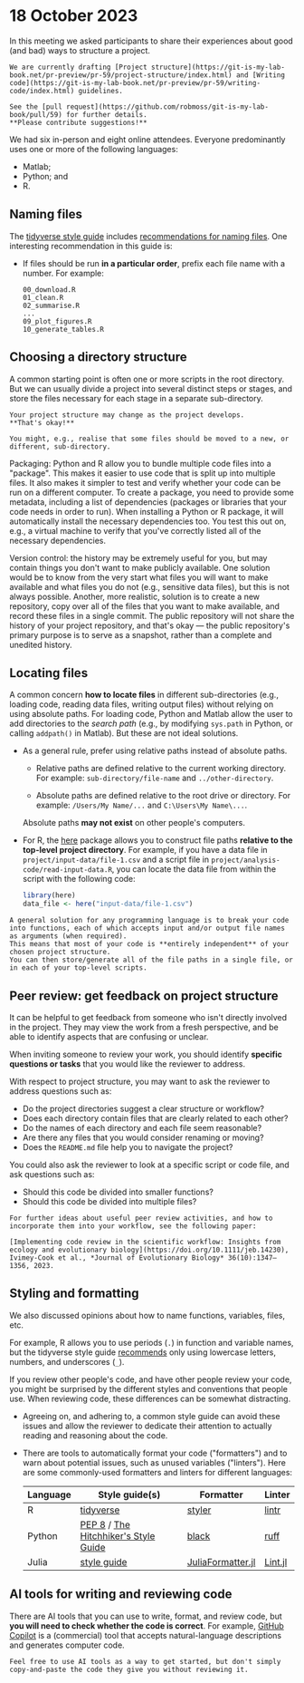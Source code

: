 # 18 October 2023

In this meeting we asked participants to share their experiences about good (and bad) ways to structure a project.

```admonish info
We are currently drafting [Project structure](https://git-is-my-lab-book.net/pr-preview/pr-59/project-structure/index.html) and [Writing code](https://git-is-my-lab-book.net/pr-preview/pr-59/writing-code/index.html) guidelines.

See the [pull request](https://github.com/robmoss/git-is-my-lab-book/pull/59) for further details.
**Please contribute suggestions!**
```

We had six in-person and eight online attendees.
Everyone predominantly uses one or more of the following languages:

- Matlab;
- Python; and
- R.

## Naming files

The [tidyverse style guide](https://style.tidyverse.org/) includes [recommendations for naming files](https://style.tidyverse.org/files.html).
One interesting recommendation in this guide is:

- If files should be run **in a particular order**, prefix each file name with a number.
  For example:

      00_download.R
      01_clean.R
      02_summarise.R
      ...
      09_plot_figures.R
      10_generate_tables.R

## Choosing a directory structure

A common starting point is often one or more scripts in the root directory.
But we can usually divide a project into several distinct steps or stages, and store the files necessary for each stage in a separate sub-directory.

```admonish tip
Your project structure may change as the project develops.
**That's okay!**

You might, e.g., realise that some files should be moved to a new, or different, sub-directory.
```

Packaging: Python and R allow you to bundle multiple code files into a "package".
This makes it easier to use code that is split up into multiple files.
It also makes it simpler to test and verify whether your code can be run on a different computer.
To create a package, you need to provide some metadata, including a list of dependencies (packages or libraries that your code needs in order to run).
When installing a Python or R package, it will automatically install the necessary dependencies too.
You test this out on, e.g., a virtual machine to verify that you've correctly listed all of the necessary dependencies.

Version control: the history may be extremely useful for you, but may contain things you don't want to make publicly available.
One solution would be to know from the very start what files you will want to make available and what files you do not (e.g., sensitive data files), but this is not always possible.
Another, more realistic, solution is to create a new repository, copy over all of the files that you want to make available, and record these files in a single commit.
The public repository will not share the history of your project repository, and that's okay — the public repository's primary purpose is to serve as a snapshot, rather than a complete and unedited history.

## Locating files

A common concern **how to locate files** in different sub-directories (e.g., loading code, reading data files, writing output files) without relying on using absolute paths.
For loading code, Python and Matlab allow the user to add directories to the *search path* (e.g., by modifying `sys.path` in Python, or calling `addpath()` in Matlab).
But these are not ideal solutions.

- As a general rule, prefer using relative paths instead of absolute paths.

  - Relative paths are defined relative to the current working directory.
    For example: `sub-directory/file-name` and `../other-directory`.

  - Absolute paths are defined relative to the root drive or directory.
    For example: `/Users/My Name/...` and `C:\Users\My Name\...`.

  Absolute paths **may not exist** on other people's computers.

- For R, the [here](https://here.r-lib.org/) package allows you to construct file paths **relative to the top-level project directory**.
  For example, if you have a data file in `project/input-data/file-1.csv` and a script file in `project/analysis-code/read-input-data.R`, you can locate the data file from within the script with the following code:

  ```R
  library(here)
  data_file <- here("input-data/file-1.csv")
  ```

```admonish tip
A general solution for any programming language is to break your code into functions, each of which accepts input and/or output file names as arguments (when required).
This means that most of your code is **entirely independent** of your chosen project structure.
You can then store/generate all of the file paths in a single file, or in each of your top-level scripts.
```

## Peer review: get feedback on project structure

It can be helpful to get feedback from someone who isn't directly involved in the project.
They may view the work from a fresh perspective, and be able to identify aspects that are confusing or unclear.

When inviting someone to review your work, you should identify **specific questions or tasks** that you would like the reviewer to address.

With respect to project structure, you may want to ask the reviewer to address questions such as:

- Do the project directories suggest a clear structure or workflow?
- Does each directory contain files that are clearly related to each other?
- Do the names of each directory and each file seem reasonable?
- Are there any files that you would consider renaming or moving?
- Does the `README.md` file help you to navigate the project?

You could also ask the reviewer to look at a specific script or code file, and ask questions such as:

- Should this code be divided into smaller functions?
- Should this code be divided into multiple files?

```admonish info
For further ideas about useful peer review activities, and how to incorporate them into your workflow, see the following paper:

[Implementing code review in the scientific workflow: Insights from ecology and evolutionary biology](https://doi.org/10.1111/jeb.14230), Ivimey-Cook et al., *Journal of Evolutionary Biology* 36(10):1347–1356, 2023.
```

## Styling and formatting

We also discussed opinions about how to name functions, variables, files, etc.

For example, R allows you to use periods (`.`) in function and variable names, but the tidyverse style guide [recommends](https://style.tidyverse.org/syntax.html) only using lowercase letters, numbers, and underscores (`_`).

If you review other people's code, and have other people review your code, you might be surprised by the different styles and conventions that people use.
When reviewing code, these differences can be somewhat distracting.

- Agreeing on, and adhering to, a common style guide can avoid these issues and allow the reviewer to dedicate their attention to actually reading and reasoning about the code.

- There are tools to automatically format your code ("formatters") and to warn about potential issues, such as unused variables ("linters").
  Here are some commonly-used formatters and linters for different languages:

  | Language | Style guide(s)                                                                                                              | Formatter                                                                | Linter                                               |
  |----------|-----------------------------------------------------------------------------------------------------------------------------|--------------------------------------------------------------------------|------------------------------------------------------|
  | R        | [tidyverse](https://style.tidyverse.org/)                                                                                   | [styler](https://styler.r-lib.org/)                                      | [lintr](https://lintr.r-lib.org/)                    |
  | Python   | [PEP 8](https://peps.python.org/pep-0008/) / [The Hitchhiker's Style Guide](https://docs.python-guide.org/writing/style/) | [black](https://black.readthedocs.io/en/stable/)                         | [ruff](https://docs.astral.sh/ruff/)                 |
  | Julia    | [style guide](https://docs.julialang.org/en/v1/manual/style-guide/)                                                         | [JuliaFormatter.jl](https://domluna.github.io/JuliaFormatter.jl/stable/) | [Lint.jl](https://lintjl.readthedocs.org/en/stable/) |

## AI tools for writing and reviewing code

There are AI tools that you can use to write, format, and review code, but **you will need to check whether the code is correct**.
For example, [GitHub Copilot](https://github.com/features/copilot) is a (commercial) tool that accepts natural-language descriptions and generates computer code.

```admonish tip
Feel free to use AI tools as a way to get started, but don't simply copy-and-paste the code they give you without reviewing it.
```
